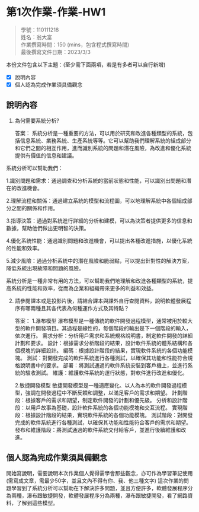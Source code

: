 # 第1次作業-作業-HW1
>
>學號：110111218
><br />
>姓名：翁大富
><br />
>作業撰寫時間：150 (mins，包含程式撰寫時間)
><br />
>最後撰寫文件日期：2023/3/3
>

本份文件包含以下主題：(至少需下面兩項，若是有多者可以自行新增)
- [x] 說明內容
- [x] 個人認為完成作業須具備觀念

## 說明內容

1. 為何需要系統分析?

    答案：
    系統分析是一種重要的方法，可以用於研究和改進各種類型的系統，包括信息系統、業務系統、生產系統等等。它可以幫助我們理解系統的組成部分和它們之間的相互作用，進而識別系統的問題和潛在風險，為改進和優化系統提供有價值的信息和建議。

系統分析可以幫助我們：

1.識別問題和需求：通過調查和分析系統的當前狀態和性能，可以識別出問題和潛在的改進機會。

2.理解流程和關係：通過建立系統的模型和流程圖，可以地理解系統中各個組成部分之間的關係和作用。

3.指導決策：通過對系統進行詳細的分析和建模，可以為決策者提供更多的信息和數據，幫助他們做出更明智的決策。

4.優化系統性能：通過識別問題和改進機會，可以提出各種改進措施，以優化系統的性能和效率。

5.減少風險：通過分析系統中的潛在風險和脆弱點，可以提出針對性的解決方案，降低系統出現故障和問題的風險。

系統分析是一種非常有用的方法，可以幫助我們地理解和改進各種類型的系統，提高系統的性能和效率，從而為企業和組織帶來更多的利益和效益。

2. 請參閱課本或是投影片後，請結合課本與課外自行查閱資料，說明軟體發展程序有哪兩種且其各代表為何種運作方式及其特點？

    答案：
    1.瀑布模型
瀑布模型是一種傳統的軟件開發過程模型，通常被用於較大型的軟件開發項目。其過程是線性的，每個階段的輸出是下一個階段的輸入，依次進行。
需求分析：分析用戶需求和系統規格說明書，制定軟件開發的詳細計劃和要求。
設計：根據需求分析階段的結果，設計軟件系統的體系結構和各個模塊的詳細設計。
編碼：根據設計階段的結果，實現軟件系統的各個功能模塊。
測試：對開發完成的軟件系統進行各種測試，以確保其功能和性能符合規格說明書中的要求。
部署：將測試通過的軟件系統安裝到客戶機上，並進行系統的驗收測試。
維護：維護軟件系統的運行狀態，對軟件進行改進和優化。

    2.敏捷開發模型
敏捷開發模型是一種適應變化、以人為本的軟件開發過程模型，強調在開發過程中不斷反饋和調整，以滿足客戶的需求和期望。
計劃階段：根據客戶的需求和期望，制定軟件開發的計劃和優先級。
分析和設計階段：以用戶故事為基礎，設計軟件系統的各個功能模塊和交互流程。
實現階段：根據設計階段的結果，實現軟件系統的各個功能模塊。
測試階段：對開發完成的軟件系統進行各種測試，以確保其功能和性能符合客戶的需求和期望。
發布和維護階段：將測試通過的軟件系統交付給客戶，並進行後續維護和改進。

## 個人認為完成作業須具備觀念

開始寫說明，需要說明本次作業個人覺得需學會那些觀念，亦可作為學習筆記使用 (需寫成文章，需最少50字，並且文內不得有你、我、他三種文字)
這次作業的問題學習到了系統分析可以幫助在下解決許多問題，並且方便許多，軟體發展程序分為兩種，瀑布跟敏捷開發，軟體發展程序分為兩種，瀑布跟敏捷開發，看了網路資料，了解到這些模型。